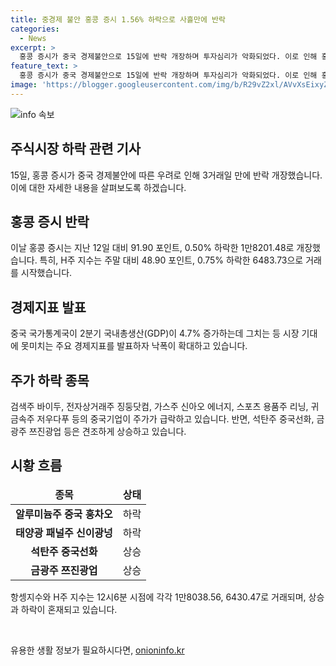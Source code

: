 ```yaml
---
title: 중경제 불안 홍콩 증시 1.56% 하락으로 사흘만에 반락
categories:
  - News
excerpt: >
  홍콩 증시가 중국 경제불안으로 15일에 반락 개장하며 투자심리가 악화되었다. 이로 인해 홍콩 증시 상장 중국기업주 중심의 H주 지수는 주말보다 0.75% 하락한 6483.73으로 거래를 시작했다. 중국 국가통계국의 2분기 GDP 성장률 발표에 따라 증시가 하락세를 보이고 있으며, 이에 따라 다수의 중국 기업주가 급락했다. 한편, 일부 산업 분야는 견조한 모습을 보이고 있다. (문단 요약: 홍콩 증시가 중국 경제불안에 따라 하락하고, 일부 기업주는 견조한 모습을 보이고 있음)
feature_text: >
  홍콩 증시가 중국 경제불안으로 15일에 반락 개장하며 투자심리가 악화되었다. 이로 인해 홍콩 증시 상장 중국기업주 중심의 H주 지수는 주말보다 0.75% 하락한 6483.73으로 거래를 시작했다. 중국 국가통계국의 2분기 GDP 성장률 발표에 따라 증시가 하락세를 보이고 있으며, 이에 따라 다수의 중국 기업주가 급락했다. 한편, 일부 산업 분야는 견조한 모습을 보이고 있다. (문단 요약: 홍콩 증시가 중국 경제불안에 따라 하락하고, 일부 기업주는 견조한 모습을 보이고 있음)
image: 'https://blogger.googleusercontent.com/img/b/R29vZ2xl/AVvXsEixyZcFfHzMRdzZMjFBmAUKJYCLCGyLL1o632UiGVXcaFdKo_bkvkuCioo0uUKlGfBVcT3P84aROyZIXSBEx3Aw5nCQ3pTgDom1WDC4m8eifvWiAmWEEVb4x6G_l8C0QH225ldMjyaFvpxGEBGNO37VmDTDMHGhJPq73UglMfDca1-0aw/s1600/blogspot.png'
---
```


<p><img src="https://blogger.googleusercontent.com/img/b/R29vZ2xl/AVvXsEixyZcFfHzMRdzZMjFBmAUKJYCLCGyLL1o632UiGVXcaFdKo_bkvkuCioo0uUKlGfBVcT3P84aROyZIXSBEx3Aw5nCQ3pTgDom1WDC4m8eifvWiAmWEEVb4x6G_l8C0QH225ldMjyaFvpxGEBGNO37VmDTDMHGhJPq73UglMfDca1-0aw/s1600/blogspot.png" alt="info 속보" /></p>

<h2 data-ke-size="size26">주식시장 하락 관련 기사</h2>

<p data-ke-size="size16">15일, 홍콩 증시가 중국 경제불안에 따른 우려로 인해 3거래일 만에 반락 개장했습니다. 이에 대한 자세한 내용을 살펴보도록 하겠습니다.</p>

<h2 data-ke-size="size24">홍콩 증시 반락</h2>

<p data-ke-size="size16">이날 홍콩 증시는 지난 12일 대비 91.90 포인트, 0.50% 하락한 1만8201.48로 개장했습니다. 특히, H주 지수는 주말 대비 48.90 포인트, 0.75% 하락한 6483.73으로 거래를 시작했습니다.</p>

<h2 data-ke-size="size24">경제지표 발표</h2>

<p data-ke-size="size16">중국 국가통계국이 2분기 국내총생산(GDP)이 4.7% 증가하는데 그치는 등 시장 기대에 못미치는 주요 경제지표를 발표하자 낙폭이 확대하고 있습니다.</p>

<h2 data-ke-size="size24">주가 하락 종목</h2>

<p data-ke-size="size16">검색주 바이두, 전자상거래주 징둥닷컴, 가스주 신아오 에너지, 스포츠 용품주 리닝, 귀금속주 저우다푸 등의 중국기업이 주가가 급락하고 있습니다. 반면, 석탄주 중국선화, 금광주 쯔진광업 등은 견조하게 상승하고 있습니다.</p>

<h2 data-ke-size="size24">시황 흐름</h2>

<table>
<thead>
<tr>
<td style="text-align: center; height: 17px;"><b>종목</b></td>
<td style="text-align: center; height: 17px;"><b>상태</b></td>
</tr>
</thead>
<tbody>
<tr>
<td style="text-align: center; height: 17px;"><b>알루미늄주 중국 훙차오</b></td>
<td style="text-align: center; height: 17px;">하락</td>
</tr>
<tr>
<td style="text-align: center; height: 17px;"><b>태양광 패널주 신이광넝</b></td>
<td style="text-align: center; height: 17px;">하락</td>
</tr>
<tr>
<td style="text-align: center; height: 17px;"><b>석탄주 중국선화</b></td>
<td style="text-align: center; height: 17px;">상승</td>
</tr>
<tr>
<td style="text-align: center; height: 17px;"><b>금광주 쯔진광업</b></td>
<td style="text-align: center; height: 17px;">상승</td>
</tr>
</tbody>
</table>

<p data-ke-size="size16">항셍지수와 H주 지수는 12시6분 시점에 각각 1만8038.56, 6430.47로 거래되며, 상승과 하락이 혼재되고 있습니다.</p>

<p data-ke-size="size16">&nbsp;</p>
유용한 생활 정보가 필요하시다면, <a href="https://onioninfo.kr" rel="dofollow">onioninfo.kr</a>


